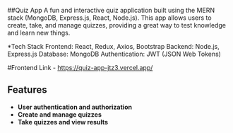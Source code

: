 ##Quiz App
A fun and interactive quiz application built using the MERN stack (MongoDB, Express.js, React, Node.js). This app allows users to create, take, and manage quizzes, providing a great way to test knowledge and learn new things.



*Tech Stack
Frontend: React, Redux, Axios, Bootstrap
Backend: Node.js, Express.js
Database: MongoDB
Authentication: JWT (JSON Web Tokens)

#Frontend
Link - https://quiz-app-jtz3.vercel.app/  

## Features

- **User authentication and authorization**
- **Create and manage quizzes**
- **Take quizzes and view results**
